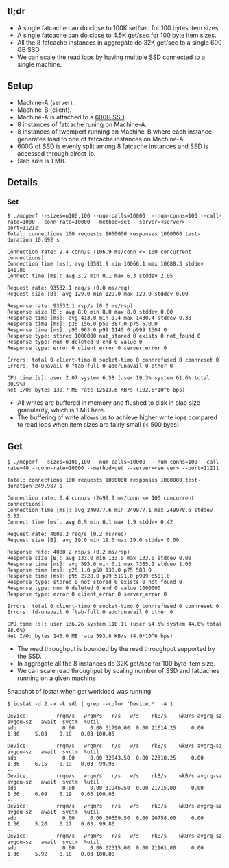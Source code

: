 ## tl;dr

- A single fatcache can do close to 100K set/sec for 100 bytes item sizes.
- A single fatcache can do close to 4.5K get/sec for 100 byte item sizes.
- All the 8 fatcache instances in aggregate do 32K get/sec to a single 600 GB SSD.
- We can scale the read iops by having multiple SSD connected to a single machine.

## Setup

- Machine-A (server).
- Machine-B (client).
- Machine-A is attached to a [600G SSD](https://github.com/twitter/fatcache/blob/master/notes/intel-ssd-320-specification.pdf).
- 8 instances of fatcache runing on Machine-A.
- 8 instances of twemperf running on Machine-B where each instance generates load to one of fatcache instances on Machine-A.
- 600G of SSD is evenly split among 8 fatcache instances and SSD is accessed through direct-io.
- Slab size is 1 MB.

## Details

### Set

    $ ./mcperf --sizes=u100,100 --num-calls=10000  --num-conns=100 --call-rate=1000 --conn-rate=10000 --method=set --server=<server> --port=11212
    Total: connections 100 requests 1000000 responses 1000000 test-duration 10.692 s

    Connection rate: 9.4 conn/s (106.9 ms/conn <= 100 concurrent connections)
    Connection time [ms]: avg 10581.9 min 10066.1 max 10688.3 stddev 141.80
    Connect time [ms]: avg 3.2 min 0.1 max 6.3 stddev 2.05

    Request rate: 93532.1 req/s (0.0 ms/req)
    Request size [B]: avg 129.0 min 129.0 max 129.0 stddev 0.00

    Response rate: 93532.1 rsp/s (0.0 ms/rsp)
    Response size [B]: avg 8.0 min 8.0 max 8.0 stddev 0.00
    Response time [ms]: avg 413.0 min 0.4 max 1430.4 stddev 0.30
    Response time [ms]: p25 156.0 p50 387.0 p75 570.0
    Response time [ms]: p95 963.0 p99 1140.0 p999 1304.0
    Response type: stored 1000000 not_stored 0 exists 0 not_found 0
    Response type: num 0 deleted 0 end 0 value 0
    Response type: error 0 client_error 0 server_error 0

    Errors: total 0 client-timo 0 socket-timo 0 connrefused 0 connreset 0
    Errors: fd-unavail 0 ftab-full 0 addrunavail 0 other 0

    CPU time [s]: user 2.07 system 6.58 (user 19.3% system 61.6% total 80.9%)
    Net I/O: bytes 130.7 MB rate 12513.6 KB/s (102.5*10^6 bps)

- All writes are buffered in memory and flushed to disk in slab size granularity, which is 1 MB here.
- The buffering of write allows us to achieve higher write iops compared to read iops when item sizes are fairly small (< 500 byes).

## Get

    $ ./mcperf --sizes=u100,100 --num-calls=10000  --num-conns=100 --call-rate=40 --conn-rate=10000 --method=get --server=<server> --port=11211

    Total: connections 100 requests 1000000 responses 1000000 test-duration 249.987 s

    Connection rate: 0.4 conn/s (2499.9 ms/conn <= 100 concurrent connections)
    Connection time [ms]: avg 249977.6 min 249977.1 max 249978.6 stddev 0.53
    Connect time [ms]: avg 0.9 min 0.1 max 1.9 stddev 0.42

    Request rate: 4000.2 req/s (0.2 ms/req)
    Request size [B]: avg 19.0 min 19.0 max 19.0 stddev 0.00

    Response rate: 4000.2 rsp/s (0.2 ms/rsp)
    Response size [B]: avg 133.0 min 133.0 max 133.0 stddev 0.00
    Response time [ms]: avg 595.6 min 0.1 max 7385.1 stddev 1.03
    Response time [ms]: p25 1.0 p50 130.0 p75 588.0
    Response time [ms]: p95 2728.0 p99 5191.0 p999 6501.0
    Response type: stored 0 not_stored 0 exists 0 not_found 0
    Response type: num 0 deleted 0 end 0 value 1000000
    Response type: error 0 client_error 0 server_error 0

    Errors: total 0 client-timo 0 socket-timo 0 connrefused 0 connreset 0
    Errors: fd-unavail 0 ftab-full 0 addrunavail 0 other 0

    CPU time [s]: user 136.26 system 110.11 (user 54.5% system 44.0% total 98.6%)
    Net I/O: bytes 145.0 MB rate 593.8 KB/s (4.9*10^6 bps)

- The read throughput is bounded by the read throughput supported by the SSD.
- In aggregate all the 8 instances do 32K get/sec for 100 byte item size.
- We can scale read throughput by scaling number of SSD and fatcaches running on a given machine

Snapshot of iostat when get workload was running

    $ iostat -d 2 -x -k sdb | grep --color 'Device.*' -A 1

    Device:         rrqm/s   wrqm/s   r/s   w/s    rkB/s    wkB/s avgrq-sz avgqu-sz   await  svctm  %util
    sdb               0.00     0.00 31790.00  0.00 21614.25     0.00     1.36     5.83    0.18   0.03 100.05
    --
    Device:         rrqm/s   wrqm/s   r/s   w/s    rkB/s    wkB/s avgrq-sz avgqu-sz   await  svctm  %util
    sdb               0.00     0.00 32843.50  0.00 22318.25     0.00     1.36     6.15    0.19   0.03  99.95
    --
    Device:         rrqm/s   wrqm/s   r/s   w/s    rkB/s    wkB/s avgrq-sz avgqu-sz   await  svctm  %util
    sdb               0.00     0.00 31946.50  0.00 21715.00     0.00     1.36     6.09    0.19   0.03 100.05
    --
    Device:         rrqm/s   wrqm/s   r/s   w/s    rkB/s    wkB/s avgrq-sz avgqu-sz   await  svctm  %util
    sdb               0.00     0.00 30559.50  0.00 20758.00     0.00     1.36     5.20    0.17   0.03  99.80
    --
    Device:         rrqm/s   wrqm/s   r/s   w/s    rkB/s    wkB/s avgrq-sz avgqu-sz   await  svctm  %util
    sdb               0.00     0.00 32315.00  0.00 21961.00     0.00     1.36     5.92    0.18   0.03 100.00
    --
